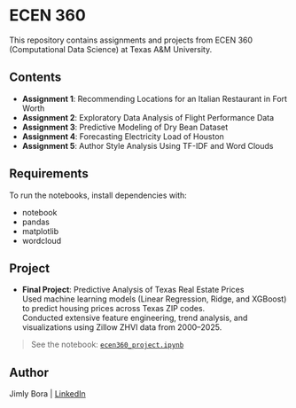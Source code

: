 # ECEN 360

This repository contains assignments and projects from ECEN 360 (Computational Data Science) at Texas A&M University.

## Contents

- **Assignment 1**: Recommending Locations for an Italian Restaurant in Fort Worth  
- **Assignment 2**: Exploratory Data Analysis of Flight Performance Data  
- **Assignment 3**: Predictive Modeling of Dry Bean Dataset
- **Assignment 4**: Forecasting Electricity Load of Houston
- **Assignment 5**: Author Style Analysis Using TF-IDF and Word Clouds

## Requirements

To run the notebooks, install dependencies with:
- notebook
- pandas
- matplotlib
- wordcloud

## Project

- **Final Project**: Predictive Analysis of Texas Real Estate Prices  
  Used machine learning models (Linear Regression, Ridge, and XGBoost) to predict housing prices across Texas ZIP codes.  
  Conducted extensive feature engineering, trend analysis, and visualizations using Zillow ZHVI data from 2000–2025.

> See the notebook: [`ecen360_project.ipynb`](./ecen360_project.ipynb)

## Author

Jimly Bora | [LinkedIn](https://www.linkedin.com/in/jimlybora)


